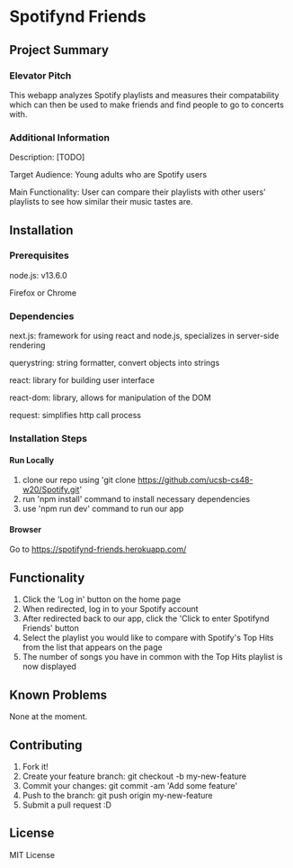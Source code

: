 # Spotifynd Friends
## Project Summary
### Elevator Pitch  
This webapp analyzes Spotify playlists and measures their compatability which can then be used to make friends and find people to go to concerts with.

### Additional Information  
Description: [TODO]

Target Audience: Young adults who are Spotify users

Main Functionality: User can compare their playlists with other users' playlists to see how similar their music tastes are.  

## Installation
### Prerequisites
node.js: v13.6.0

Firefox or Chrome

### Dependencies  
next.js: framework for using react and node.js, specializes in server-side rendering

querystring: string formatter, convert objects into strings

react: library for building user interface

react-dom: library, allows for manipulation of the DOM

request: simplifies http call process

### Installation Steps

#### Run Locally
1. clone our repo using 'git clone https://github.com/ucsb-cs48-w20/Spotify.git'
2. run 'npm install' command to install necessary dependencies
3. use 'npm run dev' command to run our app

#### Browser
Go to https://spotifynd-friends.herokuapp.com/

## Functionality
1. Click the 'Log in' button on the home page
2. When redirected, log in to your Spotify account
3. After redirected back to our app, click the 'Click to enter Spotifynd Friends' button
4. Select the playlist you would like to compare with Spotify's Top Hits from the list that appears on the page
5. The number of songs you have in common with the Top Hits playlist is now displayed

## Known Problems
None at the moment.

## Contributing
1. Fork it!  
2. Create your feature branch: git checkout -b my-new-feature  
3. Commit your changes: git commit -am 'Add some feature'  
4. Push to the branch: git push origin my-new-feature  
5. Submit a pull request :D  

## License
MIT License

